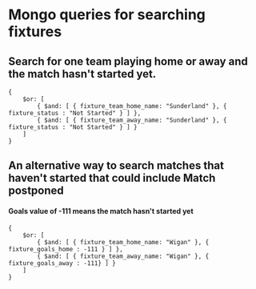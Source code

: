 # Mongo queries for searching fixtures


## Search for one team playing home or away and the match hasn't started yet.
```
{
    $or: [
        { $and: [ { fixture_team_home_name: "Sunderland" }, { fixture_status : "Not Started" } ] },
        { $and: [ { fixture_team_away_name: "Sunderland" }, { fixture_status : "Not Started" } ] }
    ]
}
```
## An alternative way to search matches that haven't started that could include Match postponed
#### Goals value of -111 means the match hasn't started yet
```
{
    $or: [
        { $and: [ { fixture_team_home_name: "Wigan" }, { fixture_goals_home : -111 } ] },
        { $and: [ { fixture_team_away_name: "Wigan" }, { fixture_goals_away : -111} ] }
    ]
}
```
